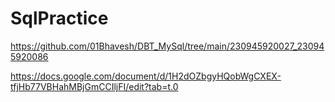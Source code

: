 # SqlPractice

https://github.com/01Bhavesh/DBT_MySql/tree/main/230945920027_230945920086

https://docs.google.com/document/d/1H2dOZbgyHQobWgCXEX-tfjHb77VBHahMBjGmCCIljFI/edit?tab=t.0
